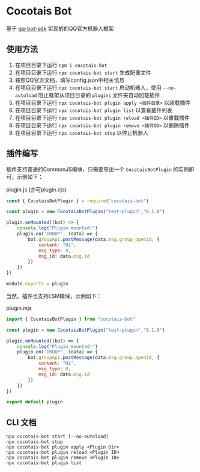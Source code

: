 # Cocotais Bot

基于 [qq-bot-sdk](https://www.npmjs.com/package/qq-bot-sdk) 实现的的QQ官方机器人框架

## 使用方法

1. 在项目目录下运行 `npm i cocotais-bot`
2. 在项目目录下运行 `npx cocotais-bot start` 生成配置文件
3. 按照QQ官方文档，填写config.json中相关信息
4. 在项目目录下运行 `npx cocotais-bot start` 启动机器人，使用 `--no-autoload` 阻止框架从项目目录的 `plugins` 文件夹自动加载插件
5. 在项目目录下运行 `npx cocotais-bot plugin apply <插件目录>` 以装载插件
6. 在项目目录下运行 `npx cocotais-bot plugin list` 以查看插件列表
7. 在项目目录下运行 `npx cocotais-bot plugin reload <插件ID>` 以重载插件
8. 在项目目录下运行 `npx cocotais-bot plugin remove <插件ID>` 以删除插件
9. 在项目目录下运行 `npx cocotais-bot stop` 以停止机器人

## 插件编写

插件支持普通的CommonJS模块，只需要导出一个 `CocotaisBotPlugin` 的实例即可，示例如下：

plugin.js (亦可plugin.cjs)
```js
const { CocotaisBotPlugin } = require("cocotais-bot")

const plugin = new CocotaisBotPlugin("test-plugin","0.1.0")

plugin.onMounted((bot) => {
    console.log("Plugin mounted!")
    plugin.on('GROUP', (data) => {
        bot.groupApi.postMessage(data.msg.group_openid, {
            content: "Hi",
            msg_type: 0,
            msg_id: data.msg.id
        })
    })               
})

module.exports = plugin
```

当然，插件也支持ESM模块，示例如下：

plugin.mjs
```js
import { CocotaisBotPlugin } from "cocotais-bot"

const plugin = new CocotaisBotPlugin("test-plugin","0.1.0")

plugin.onMounted((bot) => {
    console.log("Plugin mounted!")
    plugin.on('GROUP', (data) => {
        bot.groupApi.postMessage(data.msg.group_openid, {
            content: "Hi",
            msg_type: 0,
            msg_id: data.msg.id
        })
    })               
})

export default plugin
```

## CLI 文档

```
npx cocotais-bot start [--no-autoload]
npx cocotais-bot stop
npx cocotais-bot plugin apply <Plugin Dir>
npx cocotais-bot plugin reload <Plugin ID>
npx cocotais-bot plugin remove <Plugin ID>
npx cocotais-bot plugin list
```